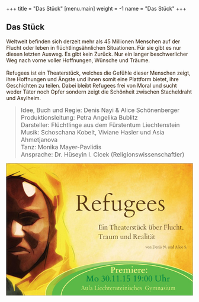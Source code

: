 +++
title = "Das Stück"
[menu.main]
weight = -1
name = "Das Stück"
+++
## Das Stück
<span style="color:#2B1804">
Weltweit befinden sich derzeit mehr als 45 Millionen Menschen auf der Flucht oder leben in flüchtlingsähnlichen Situationen. Für sie gibt es nur diesen letzten Ausweg.
Es gibt kein Zurück. Nur ein langer beschwerlicher Weg nach vorne voller Hoffnungen, Wünsche und Träume.<br/><br/>
Refugees ist ein Theaterstück, welches die Gefühle dieser Menschen zeigt, ihre Hoffnungen und Ängste und ihnen somit eine Plattform bietet, ihre Geschichten zu teilen. Dabei bleibt Refugees frei von Moral und sucht weder Täter noch Opfer sondern zeigt die Schönheit zwischen Stacheldraht und Asylheim.


> <FONT SIZE="3">Idee, Buch und Regie: Denis Nayi & Alice Schönenberger <br/>
Produktionsleitung: Petra Angelika Bublitz<br/>
Darsteller: Flüchtlinge aus dem Fürstentum Liechtenstein<br/>
Musik: Schoschana Kobelt, Viviane Hasler und Asia Ahmetjanova<br/>
Tanz: Monika Mayer-Pavlidis </br>
Ansprache: Dr. Hüseyin I. Cicek (Religionswissenschaftler)<br/>
</FONT></span>

<center><img src="/flyer-medium.jpg" /></center>
<p>

